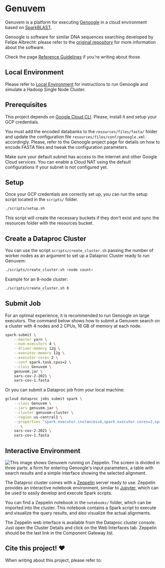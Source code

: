# Genuvem

Genuvem is a platform for executing [Genoogle](https://github.com/felipealbrecht/Genoogle) in a cloud environment based
on [SparkBLAST](https://github.com/sparkblastproject/v2).

Genoogle is software for similar DNA sequences searching developed by Felipe Albrecht: please refer to
the [original repository](https://github.com/felipealbrecht/Genoogle) for more information about the software.

Check the page [Reference Guidelines](docs/references.md) if you're writing about those.

## Local Environment

Please refer to [Local Environment](docs/environment.md) for instructions to run Genoogle and simulate a Hadoop Single Node Cluster.

## Prerequisites

This project depends on [Google Cloud CLI](https://cloud.google.com/sdk/docs/install).
Please, install it and setup your GCP credentials.

You must add the encoded databanks to the `resources/files/fasta/` folder and update the configuration
file `resources/files/conf/genoogle.xml` accordingly. Please, refer to the Genoogle project page for details on how to
encode FASTA files and tweak the configuration parameters.

Make sure your default subnet has access to the internet and other Google Cloud services.
You can enable a Cloud NAT using the default configurations if your subnet is not configured yet.

## Setup

Once your GCP credentials are correctly set up, you can run the setup script located in the `scripts/` folder.

```bash
./scripts/setup.sh
```

This script will create the necessary buckets if they don't exist and sync the resources folder with the resources
bucket.

## Create a Dataproc Cluster

You can use the script `scripts/create_cluster.sh` passing the number of worker nodes as an argument to set up a
Dataproc Cluster ready to run Genuvem:

```bash
./scripts/create_cluster.sh <node count>
```

Example for an 8-node cluster:

```bash
./scripts/create_cluster.sh 8
```

## Submit Job

For an optimal experience, it is recommended to run Genoogle on large executors. The command below shows how to submit a
Genuvem search on a cluster with 4 nodes and 2 CPUs, 16 GB of memory at each node.

```bash
spark-submit \
    --master yarn \
    --num-executors 4 \
    --driver-memory 12g \
    --executor-memory 12g \
    --executor-cores 2 \
    --conf spark.task.cpus=2 \
    --class Genuvem \
    genuvem.jar \
    sars-cov-2-2021 \
    sars-cov-1.fasta
```

Or you can submit a Dataproc job from your local machine:

```bash
gcloud dataproc jobs submit spark \
    --class Genuvem \
    --jars genuvem.jar \
    --cluster genuvem-cluster \
    --region us-central1 \
    --properties "spark.executor.instances=4,spark.executor.cores=2,spark.task.cpus=2,spark.executor.memory=12g,spark.driver.memory=12g" \
    -- \
    sars-cov-2-2021 \
    sars-cov-1.fasta
```

## Interactive Environment

![This image shows Genuvem running on Zeppelin. The screen is divided in three parts: a form for entering Genoogle's
input parameters, a table with search results and a simple interface showing the selected alignment.
](docs/images/zeppelin.png "Genuvem on Zeppelin")

The Dataproc cluster comes with a [Zeppelin](https://zeppelin.apache.org/) server ready to use. Zeppelin provides an interactive
notebook environment, similar to [Jupyter](https://jupyter.org/), which can be used to easily develop and execute Spark
scripts.

You can find a Zeppelin notebook in the `notebooks/` folder, which can be imported into the cluster. This notebook
contains a Spark script to execute and visualize the query results, and also visualize the actual alignments.

The Zeppelin web interface is available from the Dataproc cluster console.
Just open the Cluster Details and click on the Web Interfaces tab. Zeppelin should be the last link in the Component
Gateway list.

## Cite this project! ❤️

When writing about this project, please refer to:


